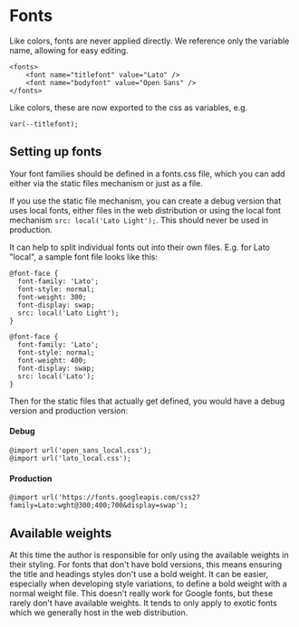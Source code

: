 # Fonts

Like colors, fonts are never applied directly. We reference only the variable name, allowing for easy editing.

    <fonts>
        <font name="titlefont" value="Lato" />
        <font name="bodyfont" value="Open Sans" />
    </fonts>

Like colors, these are now exported to the css as variables, e.g.

    var(--titlefont);

## Setting up fonts

Your font families should be defined in a fonts.css file, which you can add either via the static files mechanism
or just as a file.

If you use the static file mechanism, you can create a debug version that uses local fonts, either files in the web distribution or using the local font mechanism `src: local('Lato Light');`. This should never be used in production.

It can help to split individual fonts out into their own files. E.g. for Lato "local", a sample font file looks like this:

```
@font-face {
  font-family: 'Lato';
  font-style: normal;
  font-weight: 300;
  font-display: swap;
  src: local('Lato Light');
}

@font-face {
  font-family: 'Lato';
  font-style: normal;
  font-weight: 400;
  font-display: swap;
  src: local('Lato');
}
```

Then for the static files that actually get defined, you would have a debug version and production version:

#### Debug

```
@import url('open_sans_local.css');
@import url('lato_local.css');
```

#### Production

```
@import url('https://fonts.googleapis.com/css2?family=Lato:wght@300;400;700&display=swap');
```

## Available weights

At this time the author is responsible for only using the available weights in their styling. For fonts that don't have bold versions, this means ensuring the title and headings styles don't use a bold weight. It can be easier, especially when developing style variations, to define a bold weight with a normal weight file. This doesn't really work for Google fonts, but these rarely don't have available weights. It tends to only apply to exotic fonts which we generally host in the web distribution.
